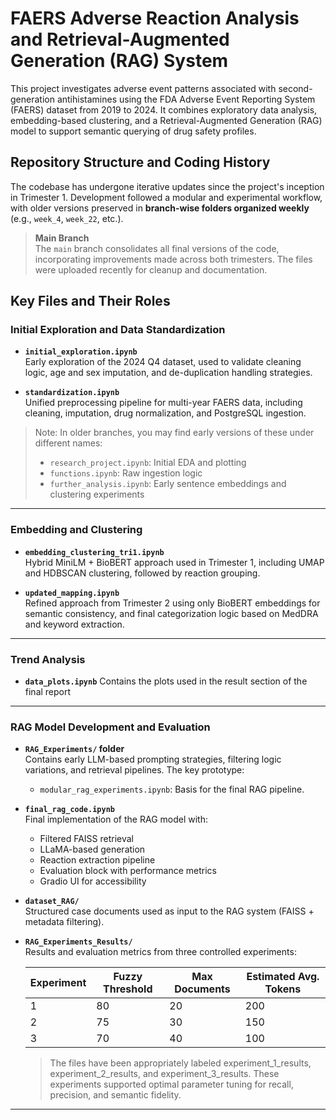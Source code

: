 # FAERS Adverse Reaction Analysis and Retrieval-Augmented Generation (RAG) System

This project investigates adverse event patterns associated with second-generation antihistamines using the FDA Adverse Event Reporting System (FAERS) dataset from 2019 to 2024. It combines exploratory data analysis, embedding-based clustering, and a Retrieval-Augmented Generation (RAG) model to support semantic querying of drug safety profiles.

## Repository Structure and Coding History

The codebase has undergone iterative updates since the project's inception in Trimester 1. Development followed a modular and experimental workflow, with older versions preserved in **branch-wise folders organized weekly** (e.g., `week_4`, `week_22`, etc.). 

> **Main Branch**  
The `main` branch consolidates all final versions of the code, incorporating improvements made across both trimesters. The files were uploaded recently for cleanup and documentation.

## Key Files and Their Roles

### Initial Exploration and Data Standardization

- **`initial_exploration.ipynb`**  
  Early exploration of the 2024 Q4 dataset, used to validate cleaning logic, age and sex imputation, and de-duplication handling strategies.

- **`standardization.ipynb`**  
  Unified preprocessing pipeline for multi-year FAERS data, including cleaning, imputation, drug normalization, and PostgreSQL ingestion.

> Note: In older branches, you may find early versions of these under different names:
> - `research_project.ipynb`: Initial EDA and plotting
> - `functions.ipynb`: Raw ingestion logic
> - `further_analysis.ipynb`: Early sentence embeddings and clustering experiments

---

### Embedding and Clustering

- **`embedding_clustering_tri1.ipynb`**  
  Hybrid MiniLM + BioBERT approach used in Trimester 1, including UMAP and HDBSCAN clustering, followed by reaction grouping.

- **`updated_mapping.ipynb`**  
  Refined approach from Trimester 2 using only BioBERT embeddings for semantic consistency, and final categorization logic based on MedDRA and keyword extraction.

---
### Trend Analysis
- **`data_plots.ipynb`**
  Contains the plots used in the result section of the final report
---
### RAG Model Development and Evaluation

- **`RAG_Experiments/` folder**  
  Contains early LLM-based prompting strategies, filtering logic variations, and retrieval pipelines. The key prototype:

  - `modular_rag_experiments.ipynb`: Basis for the final RAG pipeline.

- **`final_rag_code.ipynb`**  
  Final implementation of the RAG model with:
  - Filtered FAISS retrieval
  - LLaMA-based generation
  - Reaction extraction pipeline
  - Evaluation block with performance metrics
  - Gradio UI for accessibility

- **`dataset_RAG/`**  
  Structured case documents used as input to the RAG system (FAISS + metadata filtering).

- **`RAG_Experiments_Results/`**  
  Results and evaluation metrics from three controlled experiments:

  | **Experiment** | **Fuzzy Threshold** | **Max Documents** | **Estimated Avg. Tokens** |
  |----------------|---------------------|-------------------|----------------------------|
  | 1              | 80                  | 20                | 200                        |
  | 2              | 75                  | 30                | 150                        |
  | 3              | 70                  | 40                | 100                        |

  > The files have been appropriately labeled experiment_1_results, experiment_2_results, and experiment_3_results. These experiments supported optimal parameter tuning for recall, precision, and semantic fidelity.

---




